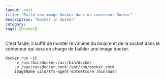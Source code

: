 ```yaml
---
layout: post
title: "Build une image Docker dans un conteneur Docker"
description: "Docker in docker"
category: 
tags: [Docker]
---
```


C'est facile, il suffit de monter le volume du binaire et de la socket dans le conteneur qui sera en charge de builder une image docker.

```   
docker run -it 
    -v /usr/bin/docker:/usr/bin/docker 
    -v /var/run/docker.sock:/var/run/docker.sock  
    imageName uild/tfs-agent-dotnetcore /bin/bash
